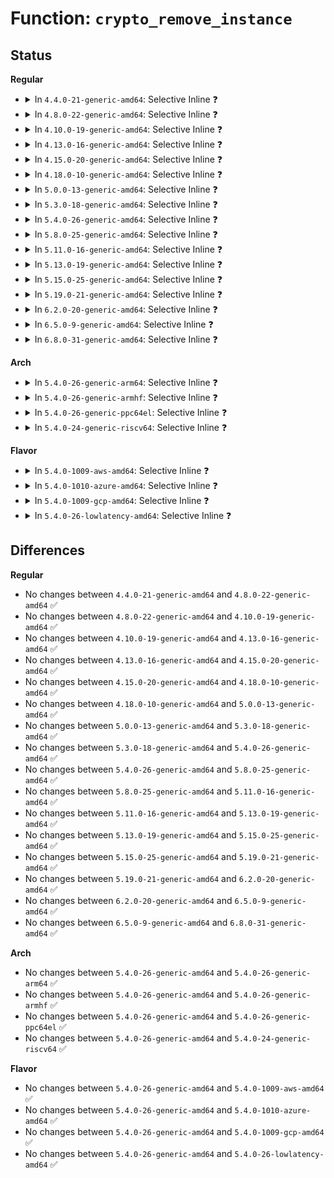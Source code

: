 # Function: <code>crypto_remove_instance</code>

## Status
<b>Regular</b>
<ul>
<li>
<details>
<summary>In <code>4.4.0-21-generic-amd64</code>: Selective Inline ❓</summary>

```c
void crypto_remove_instance(struct crypto_instance * inst, struct list_head * list)
```

```json
{
  "name": "crypto_remove_instance",
  "collision_type": "Unique Static",
  "inline_type": "Selective",
  "funcs": [
    {
      "addr": 18446744071582636400,
      "name": "crypto_remove_instance",
      "external": false,
      "loc": "crypto/algapi.c:112",
      "file": "crypto/algapi.c",
      "inline": "not declared, inlined",
      "caller_inline": [],
      "caller_func": [
        "crypto/algapi.c:crypto_remove_spawns",
        "crypto/algapi.c:crypto_unregister_instance"
      ]
    }
  ],
  "symbols": [
    {
      "addr": 18446744071582636400,
      "name": "crypto_remove_instance",
      "section": ".text",
      "bind": "STB_LOCAL",
      "size": 212
    }
  ]
}
```
</details>
</li>
<li>
<details>
<summary>In <code>4.8.0-22-generic-amd64</code>: Selective Inline ❓</summary>

```c
void crypto_remove_instance(struct crypto_instance * inst, struct list_head * list)
```

```json
{
  "name": "crypto_remove_instance",
  "collision_type": "Unique Static",
  "inline_type": "Selective",
  "funcs": [
    {
      "addr": 18446744071582886096,
      "name": "crypto_remove_instance",
      "external": false,
      "loc": "crypto/algapi.c:111",
      "file": "crypto/algapi.c",
      "inline": "not declared, inlined",
      "caller_inline": [],
      "caller_func": [
        "crypto/algapi.c:crypto_unregister_instance",
        "crypto/algapi.c:crypto_remove_spawns"
      ]
    }
  ],
  "symbols": [
    {
      "addr": 18446744071582886096,
      "name": "crypto_remove_instance",
      "section": ".text",
      "bind": "STB_LOCAL",
      "size": 215
    }
  ]
}
```
</details>
</li>
<li>
<details>
<summary>In <code>4.10.0-19-generic-amd64</code>: Selective Inline ❓</summary>

```c
void crypto_remove_instance(struct crypto_instance * inst, struct list_head * list)
```

```json
{
  "name": "crypto_remove_instance",
  "collision_type": "Unique Static",
  "inline_type": "Selective",
  "funcs": [
    {
      "addr": 18446744071582982672,
      "name": "crypto_remove_instance",
      "external": false,
      "loc": "crypto/algapi.c:111",
      "file": "crypto/algapi.c",
      "inline": "not declared, inlined",
      "caller_inline": [],
      "caller_func": [
        "crypto/algapi.c:crypto_unregister_instance",
        "crypto/algapi.c:crypto_remove_spawns"
      ]
    }
  ],
  "symbols": [
    {
      "addr": 18446744071582982672,
      "name": "crypto_remove_instance",
      "section": ".text",
      "bind": "STB_LOCAL",
      "size": 215
    }
  ]
}
```
</details>
</li>
<li>
<details>
<summary>In <code>4.13.0-16-generic-amd64</code>: Selective Inline ❓</summary>

```c
void crypto_remove_instance(struct crypto_instance * inst, struct list_head * list)
```

```json
{
  "name": "crypto_remove_instance",
  "collision_type": "Unique Static",
  "inline_type": "Selective",
  "funcs": [
    {
      "addr": 18446744071583032576,
      "name": "crypto_remove_instance",
      "external": false,
      "loc": "crypto/algapi.c:111",
      "file": "crypto/algapi.c",
      "inline": "not declared, inlined",
      "caller_inline": [],
      "caller_func": [
        "crypto/algapi.c:crypto_unregister_instance",
        "crypto/algapi.c:crypto_remove_spawns"
      ]
    }
  ],
  "symbols": [
    {
      "addr": 18446744071583032576,
      "name": "crypto_remove_instance",
      "section": ".text",
      "bind": "STB_LOCAL",
      "size": 212
    }
  ]
}
```
</details>
</li>
<li>
<details>
<summary>In <code>4.15.0-20-generic-amd64</code>: Selective Inline ❓</summary>

```c
void crypto_remove_instance(struct crypto_instance * inst, struct list_head * list)
```

```json
{
  "name": "crypto_remove_instance",
  "collision_type": "Unique Static",
  "inline_type": "Selective",
  "funcs": [
    {
      "addr": 18446744071583197888,
      "name": "crypto_remove_instance",
      "external": false,
      "loc": "crypto/algapi.c:111",
      "file": "crypto/algapi.c",
      "inline": "not declared, inlined",
      "caller_inline": [],
      "caller_func": [
        "crypto/algapi.c:crypto_unregister_instance",
        "crypto/algapi.c:crypto_remove_spawns"
      ]
    }
  ],
  "symbols": [
    {
      "addr": 18446744071583197888,
      "name": "crypto_remove_instance",
      "section": ".text",
      "bind": "STB_LOCAL",
      "size": 212
    }
  ]
}
```
</details>
</li>
<li>
<details>
<summary>In <code>4.18.0-10-generic-amd64</code>: Selective Inline ❓</summary>

```c
void crypto_remove_instance(struct crypto_instance * inst, struct list_head * list)
```

```json
{
  "name": "crypto_remove_instance",
  "collision_type": "Unique Static",
  "inline_type": "Selective",
  "funcs": [
    {
      "addr": 18446744071583406528,
      "name": "crypto_remove_instance",
      "external": false,
      "loc": "crypto/algapi.c:121",
      "file": "crypto/algapi.c",
      "inline": "not declared, inlined",
      "caller_inline": [],
      "caller_func": [
        "crypto/algapi.c:crypto_unregister_instance",
        "crypto/algapi.c:crypto_remove_spawns"
      ]
    }
  ],
  "symbols": [
    {
      "addr": 18446744071583406528,
      "name": "crypto_remove_instance",
      "section": ".text",
      "bind": "STB_LOCAL",
      "size": 199
    }
  ]
}
```
</details>
</li>
<li>
<details>
<summary>In <code>5.0.0-13-generic-amd64</code>: Selective Inline ❓</summary>

```c
void crypto_remove_instance(struct crypto_instance * inst, struct list_head * list)
```

```json
{
  "name": "crypto_remove_instance",
  "collision_type": "Unique Static",
  "inline_type": "Selective",
  "funcs": [
    {
      "addr": 18446744071583526672,
      "name": "crypto_remove_instance",
      "external": false,
      "loc": "crypto/algapi.c:126",
      "file": "crypto/algapi.c",
      "inline": "not declared, inlined",
      "caller_inline": [],
      "caller_func": [
        "crypto/algapi.c:crypto_unregister_instance",
        "crypto/algapi.c:crypto_remove_spawns"
      ]
    }
  ],
  "symbols": [
    {
      "addr": 18446744071583526672,
      "name": "crypto_remove_instance",
      "section": ".text",
      "bind": "STB_LOCAL",
      "size": 199
    }
  ]
}
```
</details>
</li>
<li>
<details>
<summary>In <code>5.3.0-18-generic-amd64</code>: Selective Inline ❓</summary>

```c
void crypto_remove_instance(struct crypto_instance * inst, struct list_head * list)
```

```json
{
  "name": "crypto_remove_instance",
  "collision_type": "Unique Static",
  "inline_type": "Selective",
  "funcs": [
    {
      "addr": 18446744071583714336,
      "name": "crypto_remove_instance",
      "external": false,
      "loc": "crypto/algapi.c:107",
      "file": "crypto/algapi.c",
      "inline": "not declared, inlined",
      "caller_inline": [],
      "caller_func": [
        "crypto/algapi.c:crypto_unregister_instance",
        "crypto/algapi.c:crypto_remove_spawns"
      ]
    }
  ],
  "symbols": [
    {
      "addr": 18446744071583714336,
      "name": "crypto_remove_instance",
      "section": ".text",
      "bind": "STB_LOCAL",
      "size": 192
    }
  ]
}
```
</details>
</li>
<li>
<details>
<summary>In <code>5.4.0-26-generic-amd64</code>: Selective Inline ❓</summary>

```c
void crypto_remove_instance(struct crypto_instance * inst, struct list_head * list)
```

```json
{
  "name": "crypto_remove_instance",
  "collision_type": "Unique Static",
  "inline_type": "Selective",
  "funcs": [
    {
      "addr": 18446744071583824048,
      "name": "crypto_remove_instance",
      "external": false,
      "loc": "crypto/algapi.c:107",
      "file": "crypto/algapi.c",
      "inline": "not declared, inlined",
      "caller_inline": [],
      "caller_func": [
        "crypto/algapi.c:crypto_unregister_instance",
        "crypto/algapi.c:crypto_remove_spawns"
      ]
    }
  ],
  "symbols": [
    {
      "addr": 18446744071583824048,
      "name": "crypto_remove_instance",
      "section": ".text",
      "bind": "STB_LOCAL",
      "size": 192
    }
  ]
}
```
</details>
</li>
<li>
<details>
<summary>In <code>5.8.0-25-generic-amd64</code>: Selective Inline ❓</summary>

```c
void crypto_remove_instance(struct crypto_instance * inst, struct list_head * list)
```

```json
{
  "name": "crypto_remove_instance",
  "collision_type": "Unique Static",
  "inline_type": "Selective",
  "funcs": [
    {
      "addr": 18446744071584218176,
      "name": "crypto_remove_instance",
      "external": false,
      "loc": "crypto/algapi.c:113",
      "file": "crypto/algapi.c",
      "inline": "not declared, inlined",
      "caller_inline": [],
      "caller_func": [
        "crypto/algapi.c:crypto_unregister_instance",
        "crypto/algapi.c:crypto_remove_spawns"
      ]
    }
  ],
  "symbols": [
    {
      "addr": 18446744071584218176,
      "name": "crypto_remove_instance",
      "section": ".text",
      "bind": "STB_LOCAL",
      "size": 178
    }
  ]
}
```
</details>
</li>
<li>
<details>
<summary>In <code>5.11.0-16-generic-amd64</code>: Selective Inline ❓</summary>

```c
void crypto_remove_instance(struct crypto_instance * inst, struct list_head * list)
```

```json
{
  "name": "crypto_remove_instance",
  "collision_type": "Unique Static",
  "inline_type": "Selective",
  "funcs": [
    {
      "addr": 18446744071584336560,
      "name": "crypto_remove_instance",
      "external": false,
      "loc": "crypto/algapi.c:113",
      "file": "crypto/algapi.c",
      "inline": "not declared, inlined",
      "caller_inline": [],
      "caller_func": [
        "crypto/algapi.c:crypto_unregister_instance",
        "crypto/algapi.c:crypto_remove_spawns"
      ]
    }
  ],
  "symbols": [
    {
      "addr": 18446744071584336560,
      "name": "crypto_remove_instance",
      "section": ".text",
      "bind": "STB_LOCAL",
      "size": 178
    }
  ]
}
```
</details>
</li>
<li>
<details>
<summary>In <code>5.13.0-19-generic-amd64</code>: Selective Inline ❓</summary>

```c
void crypto_remove_instance(struct crypto_instance * inst, struct list_head * list)
```

```json
{
  "name": "crypto_remove_instance",
  "collision_type": "Unique Static",
  "inline_type": "Selective",
  "funcs": [
    {
      "addr": 18446744071584371088,
      "name": "crypto_remove_instance",
      "external": false,
      "loc": "crypto/algapi.c:113",
      "file": "crypto/algapi.c",
      "inline": "not declared, inlined",
      "caller_inline": [],
      "caller_func": [
        "crypto/algapi.c:crypto_unregister_instance",
        "crypto/algapi.c:crypto_remove_spawns"
      ]
    }
  ],
  "symbols": [
    {
      "addr": 18446744071584371088,
      "name": "crypto_remove_instance",
      "section": ".text",
      "bind": "STB_LOCAL",
      "size": 178
    }
  ]
}
```
</details>
</li>
<li>
<details>
<summary>In <code>5.15.0-25-generic-amd64</code>: Selective Inline ❓</summary>

```c
void crypto_remove_instance(struct crypto_instance * inst, struct list_head * list)
```

```json
{
  "name": "crypto_remove_instance",
  "collision_type": "Unique Static",
  "inline_type": "Selective",
  "funcs": [
    {
      "addr": 18446744071584766192,
      "name": "crypto_remove_instance",
      "external": false,
      "loc": "crypto/algapi.c:113",
      "file": "crypto/algapi.c",
      "inline": "not declared, inlined",
      "caller_inline": [],
      "caller_func": [
        "crypto/algapi.c:crypto_unregister_instance",
        "crypto/algapi.c:crypto_remove_spawns"
      ]
    }
  ],
  "symbols": [
    {
      "addr": 18446744071584766192,
      "name": "crypto_remove_instance",
      "section": ".text",
      "bind": "STB_LOCAL",
      "size": 178
    }
  ]
}
```
</details>
</li>
<li>
<details>
<summary>In <code>5.19.0-21-generic-amd64</code>: Selective Inline ❓</summary>

```c
void crypto_remove_instance(struct crypto_instance * inst, struct list_head * list)
```

```json
{
  "name": "crypto_remove_instance",
  "collision_type": "Unique Static",
  "inline_type": "Selective",
  "funcs": [
    {
      "addr": 18446744071585449600,
      "name": "crypto_remove_instance",
      "external": false,
      "loc": "crypto/algapi.c:119",
      "file": "crypto/algapi.c",
      "inline": "not declared, inlined",
      "caller_inline": [],
      "caller_func": [
        "crypto/algapi.c:crypto_unregister_instance",
        "crypto/algapi.c:crypto_remove_spawns"
      ]
    }
  ],
  "symbols": [
    {
      "addr": 18446744071585449600,
      "name": "crypto_remove_instance",
      "section": ".text",
      "bind": "STB_LOCAL",
      "size": 202
    }
  ]
}
```
</details>
</li>
<li>
<details>
<summary>In <code>6.2.0-20-generic-amd64</code>: Selective Inline ❓</summary>

```c
void crypto_remove_instance(struct crypto_instance * inst, struct list_head * list)
```

```json
{
  "name": "crypto_remove_instance",
  "collision_type": "Unique Static",
  "inline_type": "Selective",
  "funcs": [
    {
      "addr": 18446744071586208064,
      "name": "crypto_remove_instance",
      "external": false,
      "loc": "crypto/algapi.c:119",
      "file": "crypto/algapi.c",
      "inline": "not declared, inlined",
      "caller_inline": [],
      "caller_func": [
        "crypto/algapi.c:crypto_unregister_instance",
        "crypto/algapi.c:crypto_remove_spawns"
      ]
    }
  ],
  "symbols": [
    {
      "addr": 18446744071586208064,
      "name": "crypto_remove_instance",
      "section": ".text",
      "bind": "STB_LOCAL",
      "size": 202
    }
  ]
}
```
</details>
</li>
<li>
<details>
<summary>In <code>6.5.0-9-generic-amd64</code>: Selective Inline ❓</summary>

```c
void crypto_remove_instance(struct crypto_instance * inst, struct list_head * list)
```

```json
{
  "name": "crypto_remove_instance",
  "collision_type": "Unique Static",
  "inline_type": "Selective",
  "funcs": [
    {
      "addr": 18446744071586446288,
      "name": "crypto_remove_instance",
      "external": false,
      "loc": "crypto/algapi.c:131",
      "file": "crypto/algapi.c",
      "inline": "not declared, inlined",
      "caller_inline": [],
      "caller_func": [
        "crypto/algapi.c:crypto_unregister_instance",
        "crypto/algapi.c:crypto_remove_spawns"
      ]
    }
  ],
  "symbols": [
    {
      "addr": 18446744071586446288,
      "name": "crypto_remove_instance",
      "section": ".text",
      "bind": "STB_LOCAL",
      "size": 202
    }
  ]
}
```
</details>
</li>
<li>
<details>
<summary>In <code>6.8.0-31-generic-amd64</code>: Selective Inline ❓</summary>

```c
void crypto_remove_instance(struct crypto_instance * inst, struct list_head * list)
```

```json
{
  "name": "crypto_remove_instance",
  "collision_type": "Unique Static",
  "inline_type": "Selective",
  "funcs": [
    {
      "addr": 18446744071586712144,
      "name": "crypto_remove_instance",
      "external": false,
      "loc": "crypto/algapi.c:131",
      "file": "crypto/algapi.c",
      "inline": "not declared, inlined",
      "caller_inline": [],
      "caller_func": [
        "crypto/algapi.c:crypto_unregister_instance",
        "crypto/algapi.c:crypto_remove_spawns"
      ]
    }
  ],
  "symbols": [
    {
      "addr": 18446744071586712144,
      "name": "crypto_remove_instance",
      "section": ".text",
      "bind": "STB_LOCAL",
      "size": 202
    }
  ]
}
```
</details>
</li>
</ul>
<b>Arch</b>
<ul>
<li>
<details>
<summary>In <code>5.4.0-26-generic-arm64</code>: Selective Inline ❓</summary>

```c
void crypto_remove_instance(struct crypto_instance * inst, struct list_head * list)
```

```json
{
  "name": "crypto_remove_instance",
  "collision_type": "Unique Static",
  "inline_type": "Selective",
  "funcs": [
    {
      "addr": 18446603336495631768,
      "name": "crypto_remove_instance",
      "external": false,
      "loc": "crypto/algapi.c:107",
      "file": "crypto/algapi.c",
      "inline": "not declared, inlined",
      "caller_inline": [],
      "caller_func": [
        "crypto/algapi.c:crypto_unregister_instance",
        "crypto/algapi.c:crypto_remove_spawns"
      ]
    }
  ],
  "symbols": [
    {
      "addr": 18446603336495631768,
      "name": "crypto_remove_instance",
      "section": ".text",
      "bind": "STB_LOCAL",
      "size": 196
    }
  ]
}
```
</details>
</li>
<li>
<details>
<summary>In <code>5.4.0-26-generic-armhf</code>: Selective Inline ❓</summary>

```c
void crypto_remove_instance(struct crypto_instance * inst, struct list_head * list)
```

```json
{
  "name": "crypto_remove_instance",
  "collision_type": "Unique Static",
  "inline_type": "Selective",
  "funcs": [
    {
      "addr": 3228989620,
      "name": "crypto_remove_instance",
      "external": false,
      "loc": "crypto/algapi.c:107",
      "file": "crypto/algapi.c",
      "inline": "not declared, inlined",
      "caller_inline": [],
      "caller_func": [
        "crypto/algapi.c:crypto_unregister_instance",
        "crypto/algapi.c:crypto_remove_spawns"
      ]
    }
  ],
  "symbols": [
    {
      "addr": 3228989620,
      "name": "crypto_remove_instance",
      "section": ".text",
      "bind": "STB_LOCAL",
      "size": 180
    }
  ]
}
```
</details>
</li>
<li>
<details>
<summary>In <code>5.4.0-26-generic-ppc64el</code>: Selective Inline ❓</summary>

```c
void crypto_remove_instance(struct crypto_instance * inst, struct list_head * list)
```

```json
{
  "name": "crypto_remove_instance",
  "collision_type": "Unique Static",
  "inline_type": "Selective",
  "funcs": [
    {
      "addr": 13835058055289759344,
      "name": "crypto_remove_instance",
      "external": false,
      "loc": "crypto/algapi.c:107",
      "file": "crypto/algapi.c",
      "inline": "not declared, inlined",
      "caller_inline": [],
      "caller_func": [
        "crypto/algapi.c:crypto_unregister_instance",
        "crypto/algapi.c:crypto_remove_spawns"
      ]
    }
  ],
  "symbols": [
    {
      "addr": 13835058055289759344,
      "name": "crypto_remove_instance",
      "section": ".text",
      "bind": "STB_LOCAL",
      "size": 312
    }
  ]
}
```
</details>
</li>
<li>
<details>
<summary>In <code>5.4.0-24-generic-riscv64</code>: Selective Inline ❓</summary>

```c
void crypto_remove_instance(struct crypto_instance * inst, struct list_head * list)
```

```json
{
  "name": "crypto_remove_instance",
  "collision_type": "Unique Static",
  "inline_type": "Selective",
  "funcs": [
    {
      "addr": 18446743936274789506,
      "name": "crypto_remove_instance",
      "external": false,
      "loc": "crypto/algapi.c:107",
      "file": "crypto/algapi.c",
      "inline": "not declared, inlined",
      "caller_inline": [],
      "caller_func": [
        "crypto/algapi.c:crypto_unregister_instance",
        "crypto/algapi.c:crypto_remove_spawns"
      ]
    }
  ],
  "symbols": [
    {
      "addr": 18446743936274789506,
      "name": "crypto_remove_instance",
      "section": ".text",
      "bind": "STB_LOCAL",
      "size": 152
    }
  ]
}
```
</details>
</li>
</ul>
<b>Flavor</b>
<ul>
<li>
<details>
<summary>In <code>5.4.0-1009-aws-amd64</code>: Selective Inline ❓</summary>

```c
void crypto_remove_instance(struct crypto_instance * inst, struct list_head * list)
```

```json
{
  "name": "crypto_remove_instance",
  "collision_type": "Unique Static",
  "inline_type": "Selective",
  "funcs": [
    {
      "addr": 18446744071583792784,
      "name": "crypto_remove_instance",
      "external": false,
      "loc": "crypto/algapi.c:107",
      "file": "crypto/algapi.c",
      "inline": "not declared, inlined",
      "caller_inline": [],
      "caller_func": [
        "crypto/algapi.c:crypto_unregister_instance",
        "crypto/algapi.c:crypto_remove_spawns"
      ]
    }
  ],
  "symbols": [
    {
      "addr": 18446744071583792784,
      "name": "crypto_remove_instance",
      "section": ".text",
      "bind": "STB_LOCAL",
      "size": 192
    }
  ]
}
```
</details>
</li>
<li>
<details>
<summary>In <code>5.4.0-1010-azure-amd64</code>: Selective Inline ❓</summary>

```c
void crypto_remove_instance(struct crypto_instance * inst, struct list_head * list)
```

```json
{
  "name": "crypto_remove_instance",
  "collision_type": "Unique Static",
  "inline_type": "Selective",
  "funcs": [
    {
      "addr": 18446744071583729840,
      "name": "crypto_remove_instance",
      "external": false,
      "loc": "crypto/algapi.c:107",
      "file": "crypto/algapi.c",
      "inline": "not declared, inlined",
      "caller_inline": [],
      "caller_func": [
        "crypto/algapi.c:crypto_unregister_instance",
        "crypto/algapi.c:crypto_remove_spawns"
      ]
    }
  ],
  "symbols": [
    {
      "addr": 18446744071583729840,
      "name": "crypto_remove_instance",
      "section": ".text",
      "bind": "STB_LOCAL",
      "size": 192
    }
  ]
}
```
</details>
</li>
<li>
<details>
<summary>In <code>5.4.0-1009-gcp-amd64</code>: Selective Inline ❓</summary>

```c
void crypto_remove_instance(struct crypto_instance * inst, struct list_head * list)
```

```json
{
  "name": "crypto_remove_instance",
  "collision_type": "Unique Static",
  "inline_type": "Selective",
  "funcs": [
    {
      "addr": 18446744071583776544,
      "name": "crypto_remove_instance",
      "external": false,
      "loc": "crypto/algapi.c:107",
      "file": "crypto/algapi.c",
      "inline": "not declared, inlined",
      "caller_inline": [],
      "caller_func": [
        "crypto/algapi.c:crypto_unregister_instance",
        "crypto/algapi.c:crypto_remove_spawns"
      ]
    }
  ],
  "symbols": [
    {
      "addr": 18446744071583776544,
      "name": "crypto_remove_instance",
      "section": ".text",
      "bind": "STB_LOCAL",
      "size": 192
    }
  ]
}
```
</details>
</li>
<li>
<details>
<summary>In <code>5.4.0-26-lowlatency-amd64</code>: Selective Inline ❓</summary>

```c
void crypto_remove_instance(struct crypto_instance * inst, struct list_head * list)
```

```json
{
  "name": "crypto_remove_instance",
  "collision_type": "Unique Static",
  "inline_type": "Selective",
  "funcs": [
    {
      "addr": 18446744071583877536,
      "name": "crypto_remove_instance",
      "external": false,
      "loc": "crypto/algapi.c:107",
      "file": "crypto/algapi.c",
      "inline": "not declared, inlined",
      "caller_inline": [],
      "caller_func": [
        "crypto/algapi.c:crypto_unregister_instance",
        "crypto/algapi.c:crypto_remove_spawns"
      ]
    }
  ],
  "symbols": [
    {
      "addr": 18446744071583877536,
      "name": "crypto_remove_instance",
      "section": ".text",
      "bind": "STB_LOCAL",
      "size": 192
    }
  ]
}
```
</details>
</li>
</ul>

## Differences
<b>Regular</b>
<ul>
<li>
No changes between <code>4.4.0-21-generic-amd64</code> and <code>4.8.0-22-generic-amd64</code> ✅
</li>
<li>
No changes between <code>4.8.0-22-generic-amd64</code> and <code>4.10.0-19-generic-amd64</code> ✅
</li>
<li>
No changes between <code>4.10.0-19-generic-amd64</code> and <code>4.13.0-16-generic-amd64</code> ✅
</li>
<li>
No changes between <code>4.13.0-16-generic-amd64</code> and <code>4.15.0-20-generic-amd64</code> ✅
</li>
<li>
No changes between <code>4.15.0-20-generic-amd64</code> and <code>4.18.0-10-generic-amd64</code> ✅
</li>
<li>
No changes between <code>4.18.0-10-generic-amd64</code> and <code>5.0.0-13-generic-amd64</code> ✅
</li>
<li>
No changes between <code>5.0.0-13-generic-amd64</code> and <code>5.3.0-18-generic-amd64</code> ✅
</li>
<li>
No changes between <code>5.3.0-18-generic-amd64</code> and <code>5.4.0-26-generic-amd64</code> ✅
</li>
<li>
No changes between <code>5.4.0-26-generic-amd64</code> and <code>5.8.0-25-generic-amd64</code> ✅
</li>
<li>
No changes between <code>5.8.0-25-generic-amd64</code> and <code>5.11.0-16-generic-amd64</code> ✅
</li>
<li>
No changes between <code>5.11.0-16-generic-amd64</code> and <code>5.13.0-19-generic-amd64</code> ✅
</li>
<li>
No changes between <code>5.13.0-19-generic-amd64</code> and <code>5.15.0-25-generic-amd64</code> ✅
</li>
<li>
No changes between <code>5.15.0-25-generic-amd64</code> and <code>5.19.0-21-generic-amd64</code> ✅
</li>
<li>
No changes between <code>5.19.0-21-generic-amd64</code> and <code>6.2.0-20-generic-amd64</code> ✅
</li>
<li>
No changes between <code>6.2.0-20-generic-amd64</code> and <code>6.5.0-9-generic-amd64</code> ✅
</li>
<li>
No changes between <code>6.5.0-9-generic-amd64</code> and <code>6.8.0-31-generic-amd64</code> ✅
</li>
</ul>
<b>Arch</b>
<ul>
<li>
No changes between <code>5.4.0-26-generic-amd64</code> and <code>5.4.0-26-generic-arm64</code> ✅
</li>
<li>
No changes between <code>5.4.0-26-generic-amd64</code> and <code>5.4.0-26-generic-armhf</code> ✅
</li>
<li>
No changes between <code>5.4.0-26-generic-amd64</code> and <code>5.4.0-26-generic-ppc64el</code> ✅
</li>
<li>
No changes between <code>5.4.0-26-generic-amd64</code> and <code>5.4.0-24-generic-riscv64</code> ✅
</li>
</ul>
<b>Flavor</b>
<ul>
<li>
No changes between <code>5.4.0-26-generic-amd64</code> and <code>5.4.0-1009-aws-amd64</code> ✅
</li>
<li>
No changes between <code>5.4.0-26-generic-amd64</code> and <code>5.4.0-1010-azure-amd64</code> ✅
</li>
<li>
No changes between <code>5.4.0-26-generic-amd64</code> and <code>5.4.0-1009-gcp-amd64</code> ✅
</li>
<li>
No changes between <code>5.4.0-26-generic-amd64</code> and <code>5.4.0-26-lowlatency-amd64</code> ✅
</li>
</ul>
